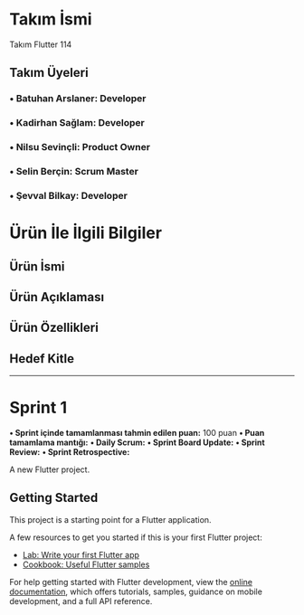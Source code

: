 # **Takım İsmi**
Takım Flutter 114
## **Takım Üyeleri**
### • Batuhan Arslaner: Developer
### • Kadirhan Sağlam: Developer
### • Nilsu Sevinçli: Product Owner
### • Selin Berçin: Scrum Master
### • Şevval Bilkay: Developer

# **Ürün İle İlgili Bilgiler**
## **Ürün İsmi**
## **Ürün Açıklaması**
## **Ürün Özellikleri**
## **Hedef Kitle**

* * * 
# **Sprint 1**
**• Sprint içinde tamamlanması tahmin edilen puan:** 100 puan
**• Puan tamamlama mantığı:**
**• Daily Scrum:**
**• Sprint Board Update:**
**• Sprint Review:**
**• Sprint Retrospective:**

A new Flutter project.

## Getting Started

This project is a starting point for a Flutter application.

A few resources to get you started if this is your first Flutter project:

- [Lab: Write your first Flutter app](https://docs.flutter.dev/get-started/codelab)
- [Cookbook: Useful Flutter samples](https://docs.flutter.dev/cookbook)

For help getting started with Flutter development, view the
[online documentation](https://docs.flutter.dev/), which offers tutorials,
samples, guidance on mobile development, and a full API reference.
